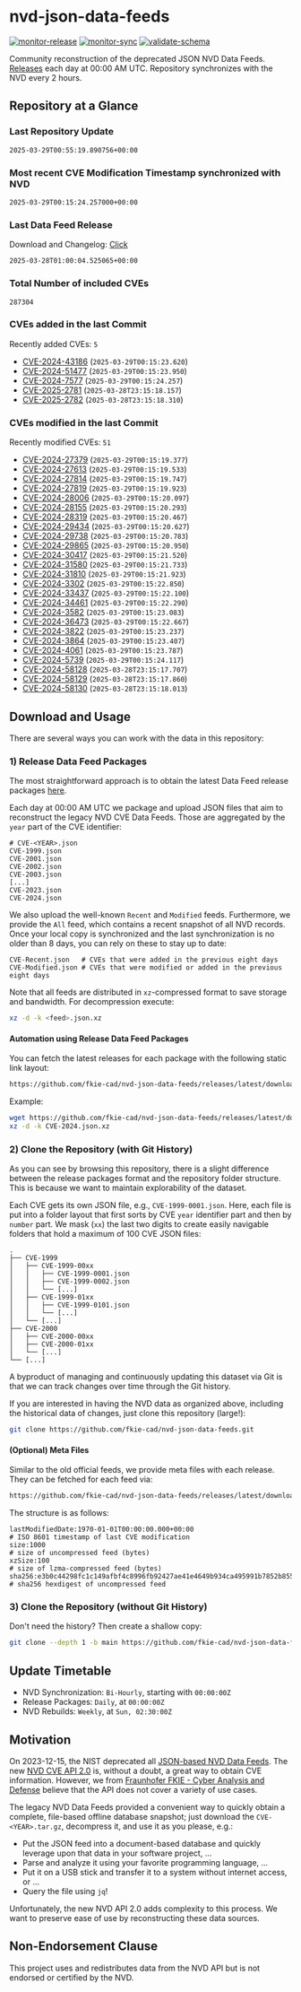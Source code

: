# nvd-json-data-feeds

[![monitor-release](https://github.com/fkie-cad/nvd-json-data-feeds/actions/workflows/monitor_release.yml/badge.svg)](https://github.com/fkie-cad/nvd-json-data-feeds/actions/workflows/monitor_release.yml)
[![monitor-sync](https://github.com/fkie-cad/nvd-json-data-feeds/actions/workflows/monitor_sync.yml/badge.svg)](https://github.com/fkie-cad/nvd-json-data-feeds/actions/workflows/monitor_sync.yml)
[![validate-schema](https://github.com/fkie-cad/nvd-json-data-feeds/actions/workflows/validate_schema.yml/badge.svg)](https://github.com/fkie-cad/nvd-json-data-feeds/actions/workflows/validate_schema.yml)

Community reconstruction of the deprecated JSON NVD Data Feeds.
[Releases](https://github.com/fkie-cad/nvd-json-data-feeds/releases/latest) each day at 00:00 AM UTC.
Repository synchronizes with the NVD every 2 hours.

## Repository at a Glance

### Last Repository Update

```plain
2025-03-29T00:55:19.890756+00:00
```

### Most recent CVE Modification Timestamp synchronized with NVD

```plain
2025-03-29T00:15:24.257000+00:00
```

### Last Data Feed Release

Download and Changelog: [Click](https://github.com/fkie-cad/nvd-json-data-feeds/releases/latest)

```plain
2025-03-28T01:00:04.525065+00:00
```

### Total Number of included CVEs

```plain
287304
```

### CVEs added in the last Commit

Recently added CVEs: `5`

- [CVE-2024-43186](CVE-2024/CVE-2024-431xx/CVE-2024-43186.json) (`2025-03-29T00:15:23.620`)
- [CVE-2024-51477](CVE-2024/CVE-2024-514xx/CVE-2024-51477.json) (`2025-03-29T00:15:23.950`)
- [CVE-2024-7577](CVE-2024/CVE-2024-75xx/CVE-2024-7577.json) (`2025-03-29T00:15:24.257`)
- [CVE-2025-2781](CVE-2025/CVE-2025-27xx/CVE-2025-2781.json) (`2025-03-28T23:15:18.157`)
- [CVE-2025-2782](CVE-2025/CVE-2025-27xx/CVE-2025-2782.json) (`2025-03-28T23:15:18.310`)


### CVEs modified in the last Commit

Recently modified CVEs: `51`

- [CVE-2024-27379](CVE-2024/CVE-2024-273xx/CVE-2024-27379.json) (`2025-03-29T00:15:19.377`)
- [CVE-2024-27613](CVE-2024/CVE-2024-276xx/CVE-2024-27613.json) (`2025-03-29T00:15:19.533`)
- [CVE-2024-27814](CVE-2024/CVE-2024-278xx/CVE-2024-27814.json) (`2025-03-29T00:15:19.747`)
- [CVE-2024-27819](CVE-2024/CVE-2024-278xx/CVE-2024-27819.json) (`2025-03-29T00:15:19.923`)
- [CVE-2024-28006](CVE-2024/CVE-2024-280xx/CVE-2024-28006.json) (`2025-03-29T00:15:20.097`)
- [CVE-2024-28155](CVE-2024/CVE-2024-281xx/CVE-2024-28155.json) (`2025-03-29T00:15:20.293`)
- [CVE-2024-28319](CVE-2024/CVE-2024-283xx/CVE-2024-28319.json) (`2025-03-29T00:15:20.467`)
- [CVE-2024-29434](CVE-2024/CVE-2024-294xx/CVE-2024-29434.json) (`2025-03-29T00:15:20.627`)
- [CVE-2024-29738](CVE-2024/CVE-2024-297xx/CVE-2024-29738.json) (`2025-03-29T00:15:20.783`)
- [CVE-2024-29865](CVE-2024/CVE-2024-298xx/CVE-2024-29865.json) (`2025-03-29T00:15:20.950`)
- [CVE-2024-30417](CVE-2024/CVE-2024-304xx/CVE-2024-30417.json) (`2025-03-29T00:15:21.520`)
- [CVE-2024-31580](CVE-2024/CVE-2024-315xx/CVE-2024-31580.json) (`2025-03-29T00:15:21.733`)
- [CVE-2024-31810](CVE-2024/CVE-2024-318xx/CVE-2024-31810.json) (`2025-03-29T00:15:21.923`)
- [CVE-2024-3302](CVE-2024/CVE-2024-33xx/CVE-2024-3302.json) (`2025-03-29T00:15:22.850`)
- [CVE-2024-33437](CVE-2024/CVE-2024-334xx/CVE-2024-33437.json) (`2025-03-29T00:15:22.100`)
- [CVE-2024-34461](CVE-2024/CVE-2024-344xx/CVE-2024-34461.json) (`2025-03-29T00:15:22.290`)
- [CVE-2024-3582](CVE-2024/CVE-2024-35xx/CVE-2024-3582.json) (`2025-03-29T00:15:23.083`)
- [CVE-2024-36473](CVE-2024/CVE-2024-364xx/CVE-2024-36473.json) (`2025-03-29T00:15:22.667`)
- [CVE-2024-3822](CVE-2024/CVE-2024-38xx/CVE-2024-3822.json) (`2025-03-29T00:15:23.237`)
- [CVE-2024-3864](CVE-2024/CVE-2024-38xx/CVE-2024-3864.json) (`2025-03-29T00:15:23.407`)
- [CVE-2024-4061](CVE-2024/CVE-2024-40xx/CVE-2024-4061.json) (`2025-03-29T00:15:23.787`)
- [CVE-2024-5739](CVE-2024/CVE-2024-57xx/CVE-2024-5739.json) (`2025-03-29T00:15:24.117`)
- [CVE-2024-58128](CVE-2024/CVE-2024-581xx/CVE-2024-58128.json) (`2025-03-28T23:15:17.707`)
- [CVE-2024-58129](CVE-2024/CVE-2024-581xx/CVE-2024-58129.json) (`2025-03-28T23:15:17.860`)
- [CVE-2024-58130](CVE-2024/CVE-2024-581xx/CVE-2024-58130.json) (`2025-03-28T23:15:18.013`)


## Download and Usage

There are several ways you can work with the data in this repository:

### 1) Release Data Feed Packages

The most straightforward approach is to obtain the latest Data Feed release packages [here](https://github.com/fkie-cad/nvd-json-data-feeds/releases/latest).

Each day at 00:00 AM UTC we package and upload JSON files that aim to reconstruct the legacy NVD CVE Data Feeds.
Those are aggregated by the `year` part of the CVE identifier:

```
# CVE-<YEAR>.json
CVE-1999.json
CVE-2001.json
CVE-2002.json
CVE-2003.json
[...]
CVE-2023.json
CVE-2024.json
```

We also upload the well-known `Recent` and `Modified` feeds.
Furthermore, we provide the `All` feed, which contains a recent snapshot of all NVD records.
Once your local copy is synchronized and the last synchronization is no older than 8 days, you can rely on these to stay up to date:

```plain
CVE-Recent.json   # CVEs that were added in the previous eight days
CVE-Modified.json # CVEs that were modified or added in the previous eight days
```

Note that all feeds are distributed in `xz`-compressed format to save storage and bandwidth.
For decompression execute:

```sh
xz -d -k <feed>.json.xz
```

#### Automation using Release Data Feed Packages

You can fetch the latest releases for each package with the following static link layout:

```sh
https://github.com/fkie-cad/nvd-json-data-feeds/releases/latest/download/CVE-<YEAR>.json.xz
```

Example:

```sh
wget https://github.com/fkie-cad/nvd-json-data-feeds/releases/latest/download/CVE-2024.json.xz
xz -d -k CVE-2024.json.xz
```

### 2) Clone the Repository (with Git History)

As you can see by browsing this repository, there is a slight difference between the release packages format and the repository folder structure.
This is because we want to maintain explorability of the dataset.

Each CVE gets its own JSON file, e.g., `CVE-1999-0001.json`.
Here, each file is put into a folder layout that first sorts by CVE `year` identifier part and then by `number` part.
We mask (`xx`) the last two digits to create easily navigable folders that hold a maximum of 100 CVE JSON files:

```plain
.
├── CVE-1999
│   ├── CVE-1999-00xx
│   │   ├── CVE-1999-0001.json
│   │   ├── CVE-1999-0002.json
│   │   └── [...]
│   ├── CVE-1999-01xx
│   │   ├── CVE-1999-0101.json
│   │   └── [...]
│   └── [...]
├── CVE-2000
│   ├── CVE-2000-00xx
│   ├── CVE-2000-01xx
│   └── [...]
└── [...]
```

A byproduct of managing and continuously updating this dataset via Git is that we can track changes over time through the Git history.

If you are interested in having the NVD data as organized above, including the historical data of changes, just clone this repository (large!):

```sh
git clone https://github.com/fkie-cad/nvd-json-data-feeds.git
```

#### (Optional) Meta Files

Similar to the old official feeds, we provide meta files with each release. They can be fetched for each feed via:

```sh
https://github.com/fkie-cad/nvd-json-data-feeds/releases/latest/download/CVE-<YEAR>.meta
```

The structure is as follows:

```plain
lastModifiedDate:1970-01-01T00:00:00.000+00:00                          # ISO 8601 timestamp of last CVE modification
size:1000                                                               # size of uncompressed feed (bytes)
xzSize:100                                                              # size of lzma-compressed feed (bytes)
sha256:e3b0c44298fc1c149afbf4c8996fb92427ae41e4649b934ca495991b7852b855 # sha256 hexdigest of uncompressed feed
```

### 3) Clone the Repository (without Git History)

Don't need the history? Then create a shallow copy:

```sh
git clone --depth 1 -b main https://github.com/fkie-cad/nvd-json-data-feeds.git
```


## Update Timetable

* NVD Synchronization: `Bi-Hourly`, starting with `00:00:00Z`
* Release Packages: `Daily`, at `00:00:00Z`
* NVD Rebuilds: `Weekly`, at `Sun, 02:30:00Z`


## Motivation

On 2023-12-15, the NIST deprecated all [JSON-based NVD Data Feeds](https://nvd.nist.gov/vuln/data-feeds#divRetirementBanner-1).
The new [NVD CVE API 2.0](https://nvd.nist.gov/developers/vulnerabilities) is, without a doubt, a great way to obtain CVE information.
However, we from [Fraunhofer FKIE - Cyber Analysis and Defense](https://www.fkie.fraunhofer.de/en/departments/cad.html) believe that the API does not cover a variety of use cases.

The legacy NVD Data Feeds provided a convenient way to quickly obtain a complete, file-based offline database snapshot; just download the `CVE-<YEAR>.tar.gz`, decompress it, and use it as you please, e.g.:

- Put the JSON feed into a document-based database and quickly leverage upon that data in your software project, ...
- Parse and analyze it using your favorite programming language, ...
- Put it on a USB stick and transfer it to a system without internet access, or ...
- Query the file using `jq`!

Unfortunately, the new NVD API 2.0 adds complexity to this process.
We want to preserve ease of use by reconstructing these data sources.

## Non-Endorsement Clause

This project uses and redistributes data from the NVD API but is not endorsed or certified by the NVD.